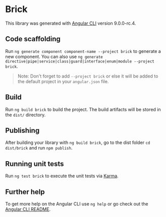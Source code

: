 # Brick

This library was generated with [Angular CLI](https://github.com/angular/angular-cli) version 9.0.0-rc.4.

## Code scaffolding

Run `ng generate component component-name --project brick` to generate a new component. You can also use `ng generate directive|pipe|service|class|guard|interface|enum|module --project brick`.
> Note: Don't forget to add `--project brick` or else it will be added to the default project in your `angular.json` file. 

## Build

Run `ng build brick` to build the project. The build artifacts will be stored in the `dist/` directory.

## Publishing

After building your library with `ng build brick`, go to the dist folder `cd dist/brick` and run `npm publish`.

## Running unit tests

Run `ng test brick` to execute the unit tests via [Karma](https://karma-runner.github.io).

## Further help

To get more help on the Angular CLI use `ng help` or go check out the [Angular CLI README](https://github.com/angular/angular-cli/blob/master/README.md).

